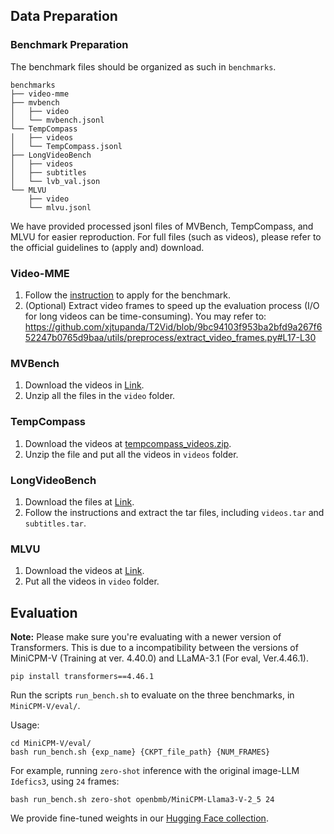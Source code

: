 ## Data Preparation

### Benchmark Preparation

The benchmark files should be organized as such in `benchmarks`.

```Shell
benchmarks
├── video-mme
├── mvbench
│   ├── video
│   └── mvbench.jsonl
└── TempCompass
│   ├── videos
│   └── TempCompass.jsonl
├── LongVideoBench
│   ├── videos
│   ├── subtitles
│   └── lvb_val.json
└── MLVU
    ├── video
    └── mlvu.jsonl
```
We have provided processed jsonl files of MVBench, TempCompass, and MLVU for easier reproduction.
For full files (such as videos), please refer to the official guidelines to (apply and) download.

### Video-MME
1. Follow the [instruction](https://github.com/BradyFU/Video-MME?tab=readme-ov-file#-dataset) to apply for the benchmark.
2. (Optional) Extract video frames to speed up the evaluation process (I/O for long videos can be time-consuming). You may refer to:
https://github.com/xjtupanda/T2Vid/blob/9bc94103f953ba2bfd9a267f652247b0765d9baa/utils/preprocess/extract_video_frames.py#L17-L30

### MVBench
1. Download the videos in [Link](https://huggingface.co/datasets/OpenGVLab/MVBench/tree/main/video).
2. Unzip all the files in the `video` folder.

### TempCompass
1. Download the videos at [tempcompass_videos.zip](https://huggingface.co/datasets/lmms-lab/TempCompass/blob/main/tempcompass_videos.zip).
2. Unzip the file and put all the videos in `videos` folder.

### LongVideoBench
1. Download the files at [Link](https://huggingface.co/datasets/longvideobench/LongVideoBench).
2. Follow the instructions and extract the tar files, including `videos.tar` and `subtitles.tar`.

### MLVU
1. Download the videos at [Link](https://huggingface.co/datasets/MLVU/MVLU).
2. Put all the videos in `video` folder.

## Evaluation

**Note:**
Please make sure you're evaluating with a newer version of Transformers.
This is due to a incompatibility between the versions of MiniCPM-V (Training at ver. 4.40.0) and LLaMA-3.1 (For eval, Ver.4.46.1).
```shell
pip install transformers==4.46.1
```

Run the scripts `run_bench.sh` to evaluate on the three benchmarks, in `MiniCPM-V/eval/`.

Usage:
```Shell
cd MiniCPM-V/eval/
bash run_bench.sh {exp_name} {CKPT_file_path} {NUM_FRAMES}
```
For example, running `zero-shot` inference with the original image-LLM `Idefics3`, using `24` frames:
```Shell
bash run_bench.sh zero-shot openbmb/MiniCPM-Llama3-V-2_5 24
```

We provide fine-tuned weights in our [Hugging Face collection](https://huggingface.co/collections/xjtupanda/t2vid-673f104cdaf4ac3340b15964).

